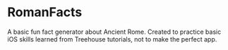 # RomanFacts
A basic fun fact generator about Ancient Rome. Created to practice basic iOS skills learned from Treehouse tutorials, not to make the perfect app.
